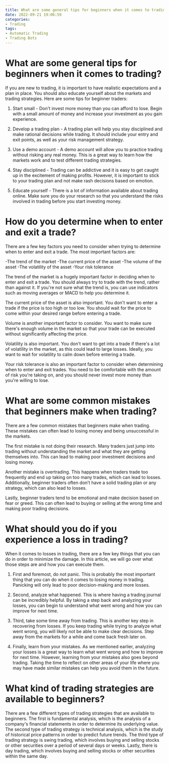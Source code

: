 ```yaml
---
title: What are some general tips for beginners when it comes to trading
date: 2022-09-21 19:06:59
categories:
- Trading
tags:
- Automatic Trading
- Trading Bots
---
```



#  What are some general tips for beginners when it comes to trading?

If you are new to trading, it is important to have realistic expectations and a plan in place. You should also educate yourself about the markets and trading strategies. Here are some tips for beginner traders:

1. Start small - Don't invest more money than you can afford to lose. Begin with a small amount of money and increase your investment as you gain experience.

2. Develop a trading plan - A trading plan will help you stay disciplined and make rational decisions while trading. It should include your entry and exit points, as well as your risk management strategy.

3. Use a demo account - A demo account will allow you to practice trading without risking any real money. This is a great way to learn how the markets work and to test different trading strategies.

4. Stay disciplined - Trading can be addictive and it is easy to get caught up in the excitement of making profits. However, it is important to stick to your trading plan and not make rash decisions based on emotion.

5. Educate yourself - There is a lot of information available about trading online. Make sure you do your research so that you understand the risks involved in trading before you start investing money.

#  How do you determine when to enter and exit a trade?

There are a few key factors you need to consider when trying to determine when to enter and exit a trade. The most important factors are:

-The trend of the market
-The current price of the asset
-The volume of the asset
-The volatility of the asset
-Your risk tolerance

The trend of the market is a hugely important factor in deciding when to enter and exit a trade. You should always try to trade with the trend, rather than against it. If you're not sure what the trend is, you can use indicators such as moving averages or MACD to help you determine it.

The current price of the asset is also important. You don't want to enter a trade if the price is too high or too low. You should wait for the price to come within your desired range before entering a trade.

Volume is another important factor to consider. You want to make sure there's enough volume in the market so that your trade can be executed without significantly affecting the price.

Volatility is also important. You don't want to get into a trade if there's a lot of volatility in the market, as this could lead to large losses. Ideally, you want to wait for volatility to calm down before entering a trade.

Your risk tolerance is also an important factor to consider when determining when to enter and exit trades. You need to be comfortable with the amount of risk you're taking on, and you should never invest more money than you're willing to lose.

#  What are some common mistakes that beginners make when trading?

There are a few common mistakes that beginners make when trading. These mistakes can often lead to losing money and being unsuccessful in the markets.

The first mistake is not doing their research. Many traders just jump into trading without understanding the market and what they are getting themselves into. This can lead to making poor investment decisions and losing money.

Another mistake is overtrading. This happens when traders trade too frequently and end up taking on too many trades, which can lead to losses. Additionally, beginner traders often don’t have a solid trading plan or any strategy, which can also lead to losses.

Lastly, beginner traders tend to be emotional and make decision based on fear or greed. This can often lead to buying or selling at the wrong time and making poor trading decisions.

#  What should you do if you experience a loss in trading?

When it comes to losses in trading, there are a few key things that you can do in order to minimize the damage. In this article, we will go over what those steps are and how you can execute them.

1) First and foremost, do not panic. This is probably the most important thing that you can do when it comes to losing money in trading. Panicking will only lead to poor decision-making and more losses.

2) Second, analyze what happened. This is where having a trading journal can be incredibly helpful. By taking a step back and analyzing your losses, you can begin to understand what went wrong and how you can improve for next time.

3) Third, take some time away from trading. This is another key step in recovering from losses. If you keep trading while trying to analyze what went wrong, you will likely not be able to make clear decisions. Step away from the markets for a while and come back fresh later on.

4) Finally, learn from your mistakes. As we mentioned earlier, analyzing your losses is a great way to learn what went wrong and how to improve for next time. However, learning from your mistakes also goes beyond trading. Taking the time to reflect on other areas of your life where you may have made similar mistakes can help you avoid them in the future.

#  What kind of trading strategies are available to beginners?

There are a few different types of trading strategies that are available to beginners. The first is fundamental analysis, which is the analysis of a company's financial statements in order to determine its underlying value. The second type of trading strategy is technical analysis, which is the study of historical price patterns in order to predict future trends. The third type of trading strategy is swing trading, which involves buying and selling stocks or other securities over a period of several days or weeks. Lastly, there is day trading, which involves buying and selling stocks or other securities within the same day.